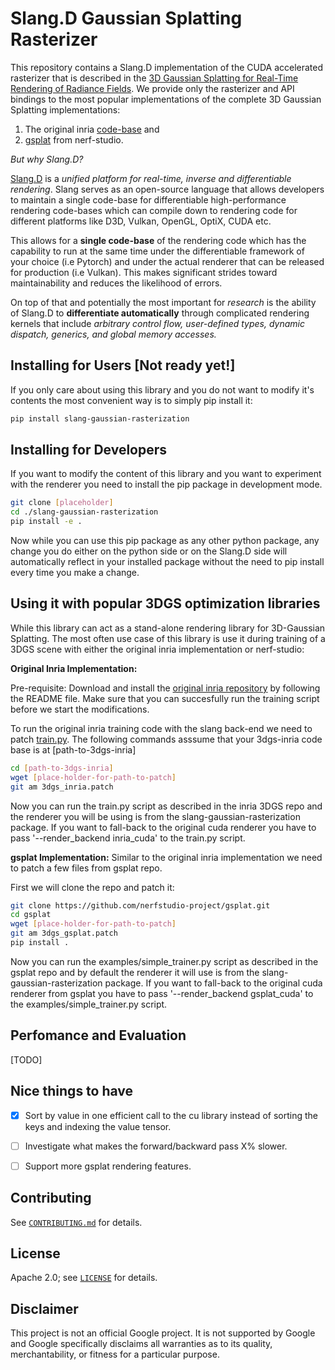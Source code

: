 # Slang.D Gaussian Splatting Rasterizer

This repository contains a Slang.D implementation of the CUDA accelerated rasterizer that is described in the [3D Gaussian Splatting for Real-Time Rendering of Radiance Fields](https://repo-sam.inria.fr/fungraph/3d-gaussian-splatting/). We provide only the rasterizer and API bindings to the most popular implementations of the complete 3D Gaussian Splatting implementations:
1) The original inria [code-base](https://github.com/graphdeco-inria/gaussian-splatting) and 
2) [gsplat](https://github.com/nerfstudio-project/gsplat) from nerf-studio. 

*But why Slang.D?*

[Slang.D](https://developer.nvidia.com/blog/differentiable-slang-a-shading-language-for-renderers-that-learn/) is a *unified platform for real-time, inverse and differentiable rendering*. Slang serves as an open-source language that allows developers to maintain a single code-base for differentiable high-performance rendering code-bases which can compile down to rendering code for different platforms like D3D, Vulkan, OpenGL, OptiX, CUDA etc.

This allows for a **single code-base** of the rendering code which has the capability to run at the same time under the differentiable framework of your choice (i.e Pytorch) and under the actual renderer that can be released for production (i.e Vulkan). This makes significant strides toward maintainability and reduces the likelihood of errors.

On top of that and potentially the most important for *research* is the ability of Slang.D to **differentiate automatically** through complicated rendering kernels that include *arbitrary control flow, user-defined types, dynamic dispatch, generics, and global memory accesses.*



## Installing for Users [Not ready yet!]

If you only care about using this library and you do not want to modify it's contents the most convenient way is to simply pip install it:

```bash
pip install slang-gaussian-rasterization
```

## Installing for Developers

If you want to modify the content of this library and you want to experiment with the renderer you need to install the pip package in development mode.

```bash
git clone [placeholder]
cd ./slang-gaussian-rasterization
pip install -e .
```

Now while you can use this pip package as any other python package, any change you do either on the python side or on the Slang.D side will automatically reflect in your installed package without the need to pip install every time you make a change.

## Using it with popular 3DGS optimization libraries

While this library can act as a stand-alone rendering library for 3D-Gaussian Splatting. The most often use case of this library is use it during training of a 3DGS scene with either the original inria implementation or nerf-studio:

**Original Inria Implementation:** 

Pre-requisite: Download and install the [original inria repository](https://github.com/graphdeco-inria/gaussian-splatting/) by following the README file. Make sure that you can succesfully run the training script before we start the modifications.

To run the original inria training code with the slang back-end we need to patch [train.py](https://github.com/graphdeco-inria/gaussian-splatting/blob/main/train.py). The following commands asssume that your 3dgs-inria code base is at [path-to-3dgs-inria]

```bash
cd [path-to-3dgs-inria]
wget [place-holder-for-path-to-patch]
git am 3dgs_inria.patch
```

Now you can run the train.py script as described in the inria 3DGS repo and the renderer you will be using is from the slang-gaussian-rasterization package. If you want to fall-back to the original cuda renderer you have to pass '--render_backend inria_cuda' to the train.py script.

**gsplat Implementation:** 
Similar to the original inria implementation we need to patch a few files from gsplat repo.

First we will clone the repo and patch it:
```bash
git clone https://github.com/nerfstudio-project/gsplat.git
cd gsplat
wget [place-holder-for-path-to-patch]
git am 3dgs_gsplat.patch
pip install .
```
Now you can run the examples/simple_trainer.py script as described in the gsplat repo and by default the renderer it will use is from the slang-gaussian-rasterization package. If you want to fall-back to the original cuda renderer from gsplat you have to pass '--render_backend gsplat_cuda' to the examples/simple_trainer.py script.

## Perfomance and Evaluation
[TODO]

## Nice things to have
 - [x] Sort by value in one efficient call to the cu library instead of sorting the keys and indexing the value tensor.
 - [ ] Investigate what makes the forward/backward pass X% slower.
 - [ ] Support more gsplat rendering features.


## Contributing

See [`CONTRIBUTING.md`](CONTRIBUTING.md) for details.

## License

Apache 2.0; see [`LICENSE`](LICENSE) for details.

## Disclaimer

This project is not an official Google project. It is not supported by
Google and Google specifically disclaims all warranties as to its quality,
merchantability, or fitness for a particular purpose.


